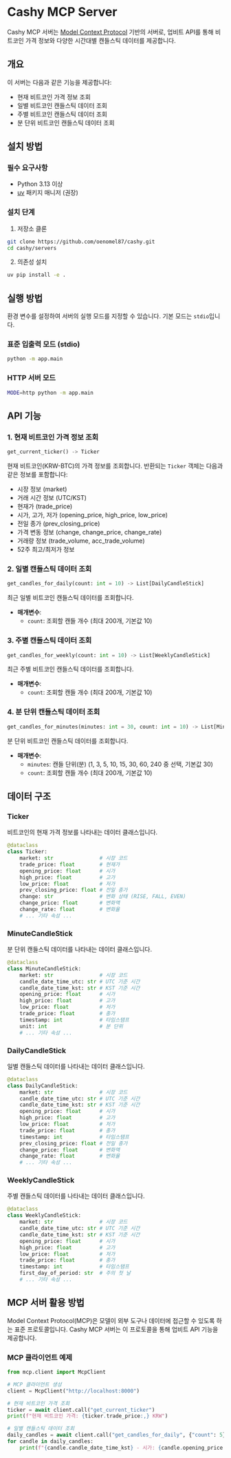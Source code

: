 # Cashy MCP Server

Cashy MCP 서버는 [Model Context Protocol](https://github.com/microsoft/modelcontext) 기반의 서버로, 업비트 API를 통해 비트코인 가격 정보와 다양한 시간대별 캔들스틱 데이터를 제공합니다.

## 개요

이 서버는 다음과 같은 기능을 제공합니다:
- 현재 비트코인 가격 정보 조회
- 일별 비트코인 캔들스틱 데이터 조회
- 주별 비트코인 캔들스틱 데이터 조회
- 분 단위 비트코인 캔들스틱 데이터 조회

## 설치 방법

### 필수 요구사항
- Python 3.13 이상
- [uv](https://github.com/astral-sh/uv) 패키지 매니저 (권장)

### 설치 단계

1. 저장소 클론
```bash
git clone https://github.com/oenomel87/cashy.git
cd cashy/servers
```

2. 의존성 설치
```bash
uv pip install -e .
```

## 실행 방법

환경 변수를 설정하여 서버의 실행 모드를 지정할 수 있습니다. 기본 모드는 `stdio`입니다.

### 표준 입출력 모드 (stdio)
```bash
python -m app.main
```

### HTTP 서버 모드
```bash
MODE=http python -m app.main
```

## API 기능

### 1. 현재 비트코인 가격 정보 조회

```python
get_current_ticker() -> Ticker
```

현재 비트코인(KRW-BTC)의 가격 정보를 조회합니다. 반환되는 `Ticker` 객체는 다음과 같은 정보를 포함합니다:
- 시장 정보 (market)
- 거래 시간 정보 (UTC/KST)
- 현재가 (trade_price)
- 시가, 고가, 저가 (opening_price, high_price, low_price)
- 전일 종가 (prev_closing_price)
- 가격 변동 정보 (change, change_price, change_rate)
- 거래량 정보 (trade_volume, acc_trade_volume)
- 52주 최고/최저가 정보

### 2. 일별 캔들스틱 데이터 조회

```python
get_candles_for_daily(count: int = 10) -> List[DailyCandleStick]
```

최근 일별 비트코인 캔들스틱 데이터를 조회합니다.

- **매개변수**:
  - `count`: 조회할 캔들 개수 (최대 200개, 기본값 10)

### 3. 주별 캔들스틱 데이터 조회

```python
get_candles_for_weekly(count: int = 10) -> List[WeeklyCandleStick]
```

최근 주별 비트코인 캔들스틱 데이터를 조회합니다.

- **매개변수**:
  - `count`: 조회할 캔들 개수 (최대 200개, 기본값 10)

### 4. 분 단위 캔들스틱 데이터 조회

```python
get_candles_for_minutes(minutes: int = 30, count: int = 10) -> List[MinuteCandleStick]
```

분 단위 비트코인 캔들스틱 데이터를 조회합니다.

- **매개변수**:
  - `minutes`: 캔들 단위(분) (1, 3, 5, 10, 15, 30, 60, 240 중 선택, 기본값 30)
  - `count`: 조회할 캔들 개수 (최대 200개, 기본값 10)

## 데이터 구조

### Ticker

비트코인의 현재 가격 정보를 나타내는 데이터 클래스입니다.

```python
@dataclass
class Ticker:
    market: str               # 시장 코드
    trade_price: float        # 현재가
    opening_price: float      # 시가
    high_price: float         # 고가
    low_price: float          # 저가
    prev_closing_price: float # 전일 종가
    change: str               # 변화 상태 (RISE, FALL, EVEN)
    change_price: float       # 변화액
    change_rate: float        # 변화율
    # ... 기타 속성 ...
```

### MinuteCandleStick

분 단위 캔들스틱 데이터를 나타내는 데이터 클래스입니다.

```python
@dataclass
class MinuteCandleStick:
    market: str               # 시장 코드
    candle_date_time_utc: str # UTC 기준 시간
    candle_date_time_kst: str # KST 기준 시간
    opening_price: float      # 시가
    high_price: float         # 고가
    low_price: float          # 저가
    trade_price: float        # 종가
    timestamp: int            # 타임스탬프
    unit: int                 # 분 단위
    # ... 기타 속성 ...
```

### DailyCandleStick

일별 캔들스틱 데이터를 나타내는 데이터 클래스입니다.

```python
@dataclass
class DailyCandleStick:
    market: str               # 시장 코드
    candle_date_time_utc: str # UTC 기준 시간
    candle_date_time_kst: str # KST 기준 시간
    opening_price: float      # 시가
    high_price: float         # 고가
    low_price: float          # 저가
    trade_price: float        # 종가
    timestamp: int            # 타임스탬프
    prev_closing_price: float # 전일 종가
    change_price: float       # 변화액
    change_rate: float        # 변화율
    # ... 기타 속성 ...
```

### WeeklyCandleStick

주별 캔들스틱 데이터를 나타내는 데이터 클래스입니다.

```python
@dataclass
class WeeklyCandleStick:
    market: str               # 시장 코드
    candle_date_time_utc: str # UTC 기준 시간
    candle_date_time_kst: str # KST 기준 시간
    opening_price: float      # 시가
    high_price: float         # 고가
    low_price: float          # 저가
    trade_price: float        # 종가
    timestamp: int            # 타임스탬프
    first_day_of_period: str  # 주의 첫 날
    # ... 기타 속성 ...
```

## MCP 서버 활용 방법

Model Context Protocol(MCP)은 모델이 외부 도구나 데이터에 접근할 수 있도록 하는 표준 프로토콜입니다. Cashy MCP 서버는 이 프로토콜을 통해 업비트 API 기능을 제공합니다.

### MCP 클라이언트 예제

```python
from mcp.client import McpClient

# MCP 클라이언트 생성
client = McpClient("http://localhost:8000")

# 현재 비트코인 가격 조회
ticker = await client.call("get_current_ticker")
print(f"현재 비트코인 가격: {ticker.trade_price:,} KRW")

# 일별 캔들스틱 데이터 조회
daily_candles = await client.call("get_candles_for_daily", {"count": 5})
for candle in daily_candles:
    print(f"{candle.candle_date_time_kst} - 시가: {candle.opening_price:,} KRW, 종가: {candle.trade_price:,} KRW")
```